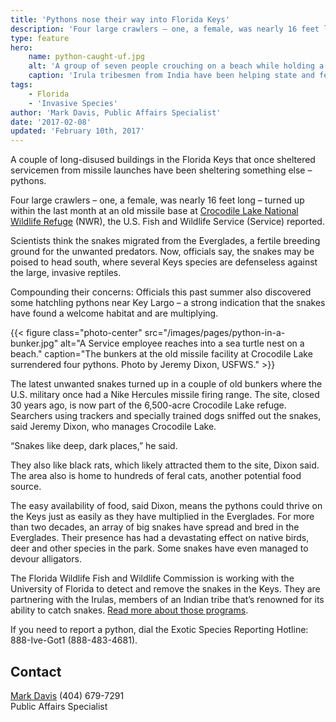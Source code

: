 ```yaml
---
title: 'Pythons nose their way into Florida Keys'
description: 'Four large crawlers – one, a female, was nearly 16 feet long – turned up within the last month at an old missile base at Crocodile Lake National Wildlife Refuge.'
type: feature
hero:
    name: python-caught-uf.jpg
    alt: 'A group of seven people crouching on a beach while holding a 16 foot python.'
    caption: 'Irula tribesmen from India have been helping state and federal officials in Florida capture invasive pythons. This 16-foot female turned up in a disused bunker at a closed missile site at Crocodile Lake National Wildlife Refuge. Photo by Ed Metzger, University of Florida.'
tags:
    - Florida
    - 'Invasive Species'
author: 'Mark Davis, Public Affairs Specialist'
date: '2017-02-08'
updated: 'February 10th, 2017'
---
```


A couple of long-disused buildings in the Florida Keys that once sheltered servicemen from missile launches have been sheltering something else – pythons.

Four large crawlers – one, a female, was nearly 16 feet long – turned up within the last month at an old missile base at [Crocodile Lake National Wildlife Refuge](https://www.fws.gov/refuge/crocodile_lake/) (NWR), the U.S. Fish and Wildlife Service (Service) reported.

Scientists think the snakes migrated from the Everglades, a fertile breeding ground for the unwanted predators. Now, officials say, the snakes may be poised to head south, where several Keys species are defenseless against the large, invasive reptiles.

Compounding their concerns: Officials this past summer also discovered some hatchling pythons near Key Largo – a strong indication that the snakes have found a welcome habitat and are multiplying.

{{< figure class="photo-center" src="/images/pages/python-in-a-bunker.jpg" alt="A Service employee reaches into a sea turtle nest on a beach." caption="The bunkers at the old missile facility at Crocodile Lake surrendered four pythons. Photo by Jeremy Dixon, USFWS." >}}

The latest unwanted snakes turned up in a couple of old bunkers where the U.S. military once had a Nike Hercules missile firing range. The site, closed 30 years ago, is now part of the 6,500-acre Crocodile Lake refuge. Searchers using trackers and specially trained dogs sniffed out the snakes, said Jeremy Dixon, who manages Crocodile Lake.

“Snakes like deep, dark places,” he said.

They also like black rats, which likely attracted them to the site, Dixon said. The area also is home to hundreds of feral cats, another potential food source.

The easy availability of food, said Dixon, means the pythons could thrive on the Keys just as easily as they have multiplied in the Everglades. For more than two decades, an array of big snakes have spread and bred in the Everglades. Their presence has had a devastating effect on native birds, deer and other species in the park. Some snakes have even managed to devour alligators.

The Florida Wildlife Fish and Wildlife Commission is working with the University of Florida to detect and remove the snakes in the Keys. They are partnering with the Irulas, members of an Indian tribe that’s renowned for its ability to catch snakes. [Read more about those programs](https://content.govdelivery.com/accounts/FLFFWCC/bulletins/182564a).

If you need to report a python, dial the Exotic Species Reporting Hotline: 888-Ive-Got1 (888-483-4681).

## Contact
[Mark Davis](mailto:mark_r_davis@fws.gov?subject=Pythons%20nose%20their%20way%20into%20Florida%20Keys) (404) 679-7291  
Public Affairs Specialist
